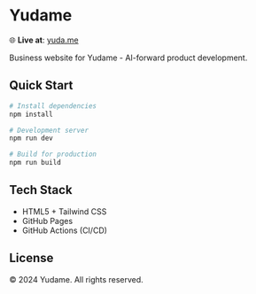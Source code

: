 # Yudame

🌐 **Live at**: [yuda.me](https://yuda.me)

Business website for Yudame - AI-forward product development.

## Quick Start

```bash
# Install dependencies
npm install

# Development server
npm run dev

# Build for production
npm run build
```

## Tech Stack

- HTML5 + Tailwind CSS
- GitHub Pages
- GitHub Actions (CI/CD)

## License

© 2024 Yudame. All rights reserved.
